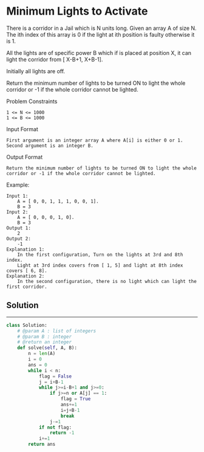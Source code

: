 <h1>Minimum Lights to Activate</h1>

<p>
There is a corridor in a Jail which is N units long. Given an array A of size N. The ith index of this array is 0 if the light at ith position is faulty otherwise it is 1.

All the lights are of specific power B which if is placed at position X, it can light the corridor from [ X-B+1, X+B-1].

Initially all lights are off.

Return the minimum number of lights to be turned ON to light the whole corridor or -1 if the whole corridor cannot be lighted.

Problem Constraints

    1 <= N <= 1000
    1 <= B <= 1000
Input Format

    First argument is an integer array A where A[i] is either 0 or 1.
    Second argument is an integer B.
Output Format
    
    Return the minimum number of lights to be turned ON to light the whole corridor or -1 if the whole corridor cannot be lighted.
Example:

    Input 1:
        A = [ 0, 0, 1, 1, 1, 0, 0, 1].
        B = 3
    Input 2:
        A = [ 0, 0, 0, 1, 0].
        B = 3
    Output 1:
        2
    Output 2:
        -1
    Explanation 1:
        In the first configuration, Turn on the lights at 3rd and 8th index.
        Light at 3rd index covers from [ 1, 5] and light at 8th index covers [ 6, 8].
    Explanation 2:
        In the second configuration, there is no light which can light the first corridor.

<h2>Solution</h2>

***

```python
class Solution:
    # @param A : list of integers
    # @param B : integer
    # @return an integer
    def solve(self, A, B):
        n = len(A)
        i = 0
        ans = 0
        while i < n:
            flag = False
            j = i+B-1
            while j>=i-B+1 and j>=0:
                if j>=n or A[j] == 1:
                    flag = True
                    ans+=1
                    i=j+B-1
                    break
                j-=1
            if not flag:
                return -1
            i+=1              
        return ans
```